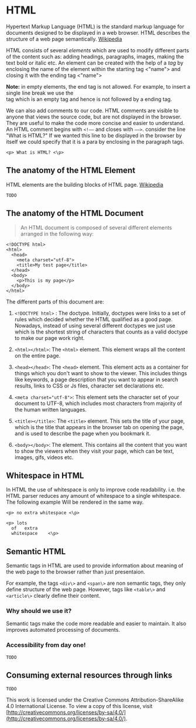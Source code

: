# HTML

Hypertext Markup Language (HTML) is the standard markup language for documents designed to be displayed in a web browser. HTML describes the structure of a web page semantically. [Wikipedia](https://en.wikipedia.org/wiki/HTML)

HTML consists of several *elements* which are used to modify different parts of the content such as: adding headings, paragraphs, images, making the text bold or italic etc. An element can be created with the help of a *tag* by enclosing the name of the element within the starting tag <"name"> and closing it with the ending tag <\"name"> 

**Note:** in empty elements, the end tag is not allowed. For example, to insert a single line break we use the <br> tag which is an empty tag and hence is not followed by a ending tag.

We can also add comments to our code. HTML comments are visible to anyone that views the source code, but are not displayed in the browser. They are useful to make the code more concise and easier to understand. An HTML comment begins with ```<!––``` and closes with ```––>```.
consider the line "What is HTML?"
If we wanted this line to be displayed in the browser by itself we could specify that it is a para by enclosing in the paragraph tags. 

``` <p> What is HTML? <\p> ```
    
## The anatomy of the HTML Element

HTML elements are the building blocks of HTML page. [Wikipedia](https://en.wikipedia.org/wiki/HTML)


    TODO
## The anatomy of the HTML Document
> An HTML document is composed of several different elements arranged in the following way:
```
<!DOCTYPE html>
<html>
  <head>
    <meta charset="utf-8">
    <title>My test page</title>
  </head>
  <body>
    <p>This is my page</p>
  </body>
</html>
```
 
 The different parts of this document are:
 1. `<!DOCTYPE html>` : The doctype. Initially, doctypes were links to a set of rules which decided whether the HTML qualified as a good page. Nowadays, instead of using several different doctypes we just use <!DOCTYPE html> which is the shortest string of characters that counts as a valid doctype to make our page work right.   

2. `<html></html>`: The `<html>` element. This element wraps all the content on the entire page.   

3. `<head></head>`: The `<head>` element. This element acts as a container for things which you don't want to show to the viewer.   This includes things like keywords, a page description that you want to appear in search results, links to CSS or Js files, character set declarations etc.  
4. `<meta charset="utf-8">`: This element sets the character set of your document to UTF-8, which includes most characters from majority of  the human written languages.
5. `<title></title>`: The `<title>` element. This sets the title of your page, which is the title that appears in the browser tab on opening the page, and is used to describe the page when you bookmark it.
6. `<body></body>`: The <body> element. This contains all the content that you want to show the viewers when they visit your page, which can be text, images, gifs, videos etc.  

## Whitespace in HTML
In HTML the use of whitespace is only to improve code readability. i.e. the HTML parser reduces any amount of whitespace to a single whitespace. The following example Will be rendered in the same way.

 ```
 <p> no extra whitespace <\p>
 
 <p> lots 
   of   extra   
   whitespace    <\p>
 ```

## Semantic HTML
Semantic tags in HTML are used to provide information about meaning of the web page to the browser rather than just presentaion. 

For example, the tags `<div\>` and `<span\>` are non semantic tags, they only define structure of the web page. However, tags like `<table\>` and `<article\>` clearly define their content.

### Why should we use it?
Semantic tags make the code more readable and easier to maintain. It also improves automated processing of documents.

### Accessibility from day one!
    TODO
## Consuming external resources through links
    TODO

This work is licensed under the Creative Commons Attribution-ShareAlike 4.0 International License. To view a copy of this license, visit [http://creativecommons.org/licenses/by-sa/4.0/](http://creativecommons.org/licenses/by-sa/4.0/).

